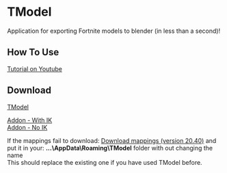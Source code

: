 # TModel
Application for exporting Fortnite models to blender (in less than a second)!

## How To Use
[Tutorial on Youtube](https://www.youtube.com/watch?v=xfOc2HVCya4)

## Download

[TModel](https://github.com/Tinfoilhat88/TModel/releases/download/temp-commander/TModel.exe)

[Addon - With IK](https://github.com/Tinfoilhat88/TModel/releases/download/temp-1/TModelAddon.py)
<br>
[Addon - No IK](https://github.com/Tinfoilhat88/TModel/releases/download/temp-1/TModelAddon_NoIK.py)

If the mappings fail to download: [Download mappings (version 20.40)](https://github.com/Tinfoilhat88/TModel/releases/download/temp-season3/BenbotMappings.usmap) and put it in your: **...\AppData\Roaming\TModel** folder with out changing the name
<br>
This should replace the existing one if you have used TModel before.

